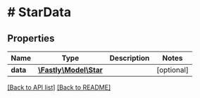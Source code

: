 # # StarData

## Properties

Name | Type | Description | Notes
------------ | ------------- | ------------- | -------------
**data** | [**\Fastly\Model\Star**](Star.md) |  | [optional]

[[Back to API list]](../../README.md#endpoints) [[Back to README]](../../README.md)
